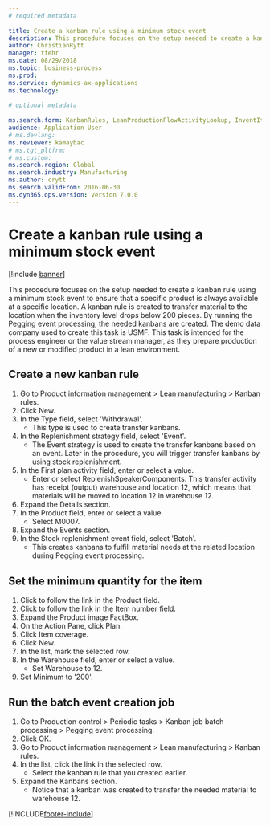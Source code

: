 ```yaml
--- 
# required metadata 
 
title: Create a kanban rule using a minimum stock event
description: This procedure focuses on the setup needed to create a kanban rule using a minimum stock event to ensure that a specific product is always available at a specific location. 
author: ChristianRytt
manager: tfehr 
ms.date: 08/29/2018
ms.topic: business-process 
ms.prod:  
ms.service: dynamics-ax-applications 
ms.technology:  
 
# optional metadata 
 
ms.search.form: KanbanRules, LeanProductionFlowActivityLookup, InventItemIdLookupSimple, EcoResProductInformationDialog, EcoResProductDetailsExtended, ReqItemTable, InventLocationIdLookup   
audience: Application User 
# ms.devlang:  
ms.reviewer: kamaybac
# ms.tgt_pltfrm:  
# ms.custom:  
ms.search.region: Global
ms.search.industry: Manufacturing
ms.author: crytt
ms.search.validFrom: 2016-06-30 
ms.dyn365.ops.version: Version 7.0.0 
---
```

# Create a kanban rule using a minimum stock event

[!include [banner](../../includes/banner.md)]

This procedure focuses on the setup needed to create a kanban rule using a minimum stock event to ensure that a specific product is always available at a specific location. A kanban rule is created to transfer material to the location when the inventory level drops below 200 pieces. By running the Pegging event processing, the needed kanbans are created. The demo data company used to create this task is USMF. This task is intended for the process engineer or the value stream manager, as they prepare production of a new or modified product in a lean environment.


## Create a new kanban rule
1. Go to Product information management > Lean manufacturing > Kanban rules.
2. Click New.
3. In the Type field, select 'Withdrawal'.
    * This type is used to create transfer kanbans.  
4. In the Replenishment strategy field, select 'Event'.
    * The Event strategy is used to create the transfer kanbans based on an event. Later in the procedure, you will trigger transfer kanbans by using stock replenishment.  
5. In the First plan activity field, enter or select a value.
    * Enter or select ReplenishSpeakerComponents. This transfer activity has receipt (output) warehouse and location 12, which means that materials will be moved to location 12 in warehouse 12.  
6. Expand the Details section.
7. In the Product field, enter or select a value.
    * Select M0007.  
8. Expand the Events section.
9. In the Stock replenishment event field, select 'Batch'.
    * This creates kanbans to fulfill material needs at the related location during Pegging event processing.  

## Set the minimum quantity for the item
1. Click to follow the link in the Product field.
2. Click to follow the link in the Item number field.
3. Expand the Product image FactBox.
4. On the Action Pane, click Plan.
5. Click Item coverage.
6. Click New.
7. In the list, mark the selected row.
8. In the Warehouse field, enter or select a value.
    * Set Warehouse to 12.  
9. Set Minimum to '200'.

## Run the batch event creation job
1. Go to Production control > Periodic tasks > Kanban job batch processing > Pegging event processing.
2. Click OK.
3. Go to Product information management > Lean manufacturing > Kanban rules.
4. In the list, click the link in the selected row.
    * Select the kanban rule that you created earlier.  
5. Expand the Kanbans section.
    * Notice that a kanban was created to transfer the needed material to warehouse 12.  



[!INCLUDE[footer-include](../../../includes/footer-banner.md)]